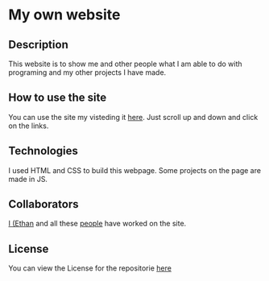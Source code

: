 # My own website

## Description

This website is to show me and other people what I am able to do with programing and my other projects I have made.

## How to use the site

You can use the site my visteding it [here](https://ethan-master-coding.github.io/My-work/). Just scroll up and down and click on the links.

## Technologies

I used HTML and CSS to build this webpage. Some projects on the page are made in JS.

## Collaborators

[I (Ethan](https://github.com/ethan-master-coding) and all these [people](https://github.com/ethan-master-coding/My-work/graphs/contributors) have worked on the site.

## License

You can view the License for the repositorie [here](https://github.com/Ethan-Master-Coding/My-work/blob/main/LICENSE)

